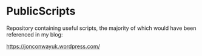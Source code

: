 # PublicScripts
 Repository containing useful scripts, the majority of which would have been referenced in my blog:
 
 https://jonconwayuk.wordpress.com/
